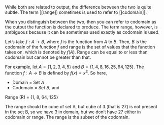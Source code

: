 While both are related to output, the difference between the two is quite subtle. The term [[range]] sometimes is used to refer to [[codomain]]. 

When you distinguish between the two, then you can refer to codomain as the output the function is declared to produce.
The term range, however, is ambiguous because it can be sometimes used exactly as codomain is used.

Let’s take $f: A \to B$, where $f$ is the function from $A$ to $B$. Then, $B$ is the codomain of the function $f$ and range is the set of values that the function takes on, which is denoted by $f(A)$. Range can be equal to or less than codomain but cannot be greater than that.

For example, let $A = \{1, 2, 3, 4, 5\}$ and $B = \{1, 4, 8, 16, 25, 64, 125\}$. The function $f: A \to B$ is defined by $f(x) = x^3$. So here,

- Domain = Set $A$
- Codomain = Set $B$, and

Range (R) = {1, 8, 64, 125}

The range should be cube of set A, but cube of 3 (that is 27) is not present in the set B, so we have 3 in domain, but we don’t have 27 either in codomain or range. The range is the subset of the codomain.